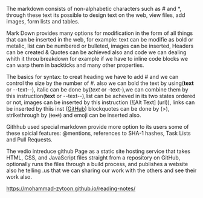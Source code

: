 The markdown consists of non-alphabetic characters such as # and *,  through these text its possible
 to design text on the web, view files, add images, form lists and tables.

Mark Down provides many options for modification in the form of all things that can be inserted in the
 web, for example: text can be modifie as bold or metalic, list can be numbered or bulleted, images can
 be inserted, Headers can be created & Quotes can be achieved also and code we can dealing whith it throu
 breakdown for example if we have to inline code blocks we can warp them in backticks and many other properties.


The basics for syntax:
to creat heading we have to add # and we can control the size by the number of #.
also we can bold the text by using(**text** or --text--), italic can be done by(*text* or -text-),we can combine
 them by this instruction(**text** or --text--),list can be acheved in its two states ordered or not, images can be
 inserted by this instruction (![Alt Text] (url)), links can be inserted by thiis inst ([GitHub](http://github.com))
 blockquotes can be done by (>), strikethrough by (~~text~~) and emoji can be inserted also. 


Githhub used special markdown provide more option to its users some of these spicial features: @mentions, references
 to SHA-1 hashes, Task Lists and Pull Requests.
 

The vedio intreduce github Page as a static site hosting service that takes HTML, CSS, and JavaScript files straight 
from a repository on GitHub, optionally runs the files through a build process, and publishes a website also he telling .us that we can sharing our work with the others and see their work also.

https://mohammad-zytoon.github.io/reading-notes/